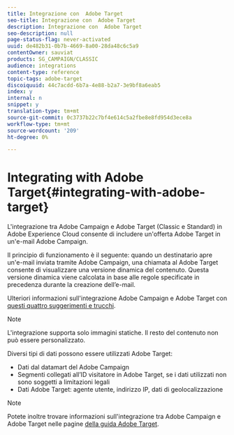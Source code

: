 ```yaml
---
title: Integrazione con  Adobe Target
seo-title: Integrazione con  Adobe Target
description: Integrazione con  Adobe Target
seo-description: null
page-status-flag: never-activated
uuid: de482b31-0b7b-4669-8a00-28da48c6c5a9
contentOwner: sauviat
products: SG_CAMPAIGN/CLASSIC
audience: integrations
content-type: reference
topic-tags: adobe-target
discoiquuid: 44c7acdd-6b7a-4e88-b2a7-3e9bf8a6eab5
index: y
internal: n
snippet: y
translation-type: tm+mt
source-git-commit: 0c3737b22c7bf4e614c5a2fbe8e8fd954d3ece8a
workflow-type: tm+mt
source-wordcount: '209'
ht-degree: 0%

---
```



# Integrating with Adobe Target{#integrating-with-adobe-target}

L&#39;integrazione tra  Adobe Campaign e  Adobe Target (Classic e Standard) in Adobe Experience Cloud consente di includere un&#39;offerta  Adobe Target in un&#39;e-mail  Adobe Campaign.

Il principio di funzionamento è il seguente: quando un destinatario apre un&#39;e-mail inviata tramite  Adobe Campaign, una chiamata al Adobe Target  consente di visualizzare una versione dinamica del contenuto. Questa versione dinamica viene calcolata in base alle regole specificate in precedenza durante la creazione dell’e-mail.

Ulteriori informazioni sull&#39;integrazione  Adobe Campaign e  Adobe Target con [questi quattro suggerimenti e trucchi](https://www.adobe.com/content/dam/www/us/en/marketing/campaign/pdfs/Adobe_Campaign_for_Target_Tips_and_Tricks.pdf).
>[!NOTE]
>
>L&#39;integrazione supporta solo immagini statiche. Il resto del contenuto non può essere personalizzato.

Diversi tipi di dati possono essere utilizzati  Adobe Target:

* Dati dal datamart del Adobe Campaign 
* Segmenti collegati all’ID visitatore in  Adobe Target, se i dati utilizzati non sono soggetti a limitazioni legali
* Dati  Adobe Target: agente utente, indirizzo IP, dati di geolocalizzazione

>[!NOTE]
>
>Potete inoltre trovare informazioni sull&#39;integrazione tra  Adobe Campaign e  Adobe Target nelle pagine [della guida Adobe Target](https://docs.adobe.com/content/help/en/target/using/integrate/campaign-and-target.html).
